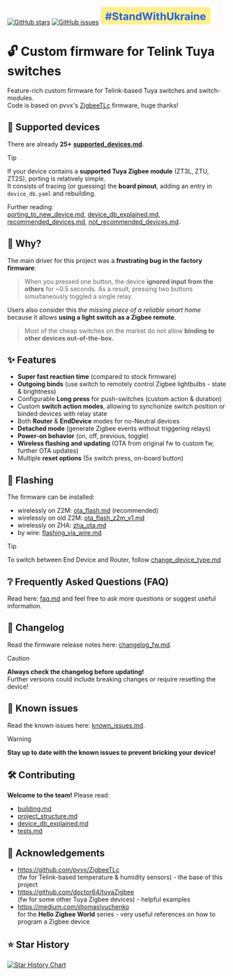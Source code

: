 [![GitHub stars](https://img.shields.io/github/stars/romasku/tuya-zigbee-switch.svg)](https://github.com/romasku/tuya-zigbee-switch/stargazers)
[![GitHub issues](https://img.shields.io/github/issues/romasku/tuya-zigbee-switch.svg)](https://github.com/romasku/tuya-zigbee-switch/issues)
[![StandWithUkraine](https://raw.githubusercontent.com/vshymanskyy/StandWithUkraine/main/badges/StandWithUkraine.svg)](https://github.com/vshymanskyy/StandWithUkraine/blob/main/docs/README.md)

# 🔓 Custom firmware for Telink Tuya switches

Feature-rich custom firmware for Telink-based Tuya switches and switch-modules.  
Code is based on pvvx's [ZigbeeTLc](https://github.com/pvvx/ZigbeeTLc) firmware, huge thanks!

## 🔌 Supported devices

There are already **25+** [**supported_devices.md**](./docs/supported_devices.md).  
  
> [!TIP]   
> If your device contains a **supported Tuya Zigbee module** (ZT3L, ZTU, ZT2S), porting is relatively simple.  
> It consists of tracing (or guessing) the **board pinout**, adding an entry in `device_db.yaml` and rebuilding. 
>  
> Further reading:  
> [porting_to_new_device.md](./docs/porting_to_new_device.md), [device_db_explained.md](./docs/device_db_explained.md),  
> [recommended_devices.md](./docs/recommended_devices.md), [not_recommended_devices.md](./docs/not_recommended_devices.md).

## 🤔 Why?

The main driver for this project was a **frustrating bug in the factory firmware**:  
> When you pressed one button, the device **ignored input from the others** for ~0.5 seconds. As a result, pressing two buttons simultaneously toggled a single relay.

Users also consider this *the missing piece of a reliable smart home* because it allows **using a light switch as a Zigbee remote**.  
> Most of the cheap switches on the market do not allow **binding to other devices out-of-the-box.** 

## ✨ Features

- **Super fast reaction time** (compared to stock firmware)
- **Outgoing binds** (use switch to remotely control Zigbee lightbulbs - state & brightness)
- Configurable **Long press** for push-switches (custom action & duration)
- Custom **switch action modes**, allowing to synchonize switch position or binded devices with relay state
- Both **Router** & **EndDevice** modes for no-Neutral devices
- **Detached mode** (generate Zigbee events without triggering relays)
- **Power-on behavior** (on, off, previous, toggle)
- **Wireless flashing and updating** (OTA from original fw to custom fw, further OTA updates)
- Multiple **reset options** (5x switch press, on-board button)

## 📲 Flashing

The firmware can be installed:
- wirelessly on Z2M: [ota_flash.md](./docs/ota_flash.md) (recommended)
- wirelessly on old Z2M: [ota_flash_z2m_v1.md](./docs/ota_flash_z2m_v1.md)
- wirelessly on ZHA: [zha_ota.md](./docs/zha_ota.md)
- by wire: [flashing_via_wire.md](./docs/flashing_via_wire.md)

> [!TIP]  
> To switch between End Device and Router, follow [change_device_type.md](./docs/change_device_type.md)

## ❔ Frequently Asked Questions (FAQ)

Read here: [faq.md](./docs/faq.md) and feel free to ask more questions or suggest useful information.

## 📝 Changelog

Read the firmware release notes here: [changelog_fw.md](./docs/changelog_fw.md).  

> [!CAUTION]  
> **Always check the changelog before updating!**  
> Further versions could include breaking changes or require resetting the device!

## 🚨 ️Known issues

Read the known issues here: [known_issues.md](./docs/known_issues.md).

> [!WARNING]  
> **Stay up to date with the known issues to prevent bricking your device!**

## 🛠️ Contributing

**Welcome to the team!** Please read:  
- [building.md](./docs/building.md)
- [project_structure.md](./docs/project_structure.md)
- [device_db_explained.md](./docs/device_db_explained.md)
- [tests.md](./docs/tests.md)

## 🙏 Acknowledgements

- https://github.com/pvvx/ZigbeeTLc  
(fw for Telink-based temperature & humidity sensors) - the base of this project
- https://github.com/doctor64/tuyaZigbee  
(fw for some other Tuya Zigbee devices) - helpful examples
- https://medium.com/@omaslyuchenko  
for the **Hello Zigbee World** series - very useful references on how to program a Zigbee device

## ⭐ Star History

<a href="https://www.star-history.com/#romasku/tuya-zigbee-switch&Date">
 <picture>
   <source media="(prefers-color-scheme: dark)" srcset="https://api.star-history.com/svg?repos=romasku/tuya-zigbee-switch&type=Date&theme=dark" />
   <source media="(prefers-color-scheme: light)" srcset="https://api.star-history.com/svg?repos=romasku/tuya-zigbee-switch&type=Date" />
   <img alt="Star History Chart" src="https://api.star-history.com/svg?repos=romasku/tuya-zigbee-switch&type=Date" />
 </picture>
</a>
